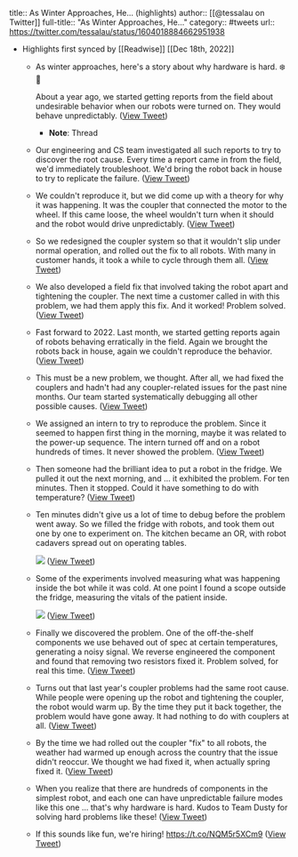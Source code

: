 title:: As Winter Approaches, He... (highlights)
author:: [[@tessalau on Twitter]]
full-title:: "As Winter Approaches, He..."
category:: #tweets
url:: https://twitter.com/tessalau/status/1604018884662951938

- Highlights first synced by [[Readwise]] [[Dec 18th, 2022]]
	- As winter approaches, here's a story about why hardware is hard. ❄️🥶
	  
	  About a year ago, we started getting reports from the field about undesirable behavior when our robots were turned on. They would behave unpredictably. ([View Tweet](https://twitter.com/tessalau/status/1604018884662951938))
		- **Note**: Thread
	- Our engineering and CS team investigated all such reports to try to discover the root cause. Every time a report came in from the field, we'd immediately troubleshoot. We'd bring the robot back in house to try to replicate the failure. ([View Tweet](https://twitter.com/tessalau/status/1604018885833134086))
	- We couldn't reproduce it, but we did come up with a theory for why it was happening. It was the coupler that connected the motor to the wheel. If this came loose, the wheel wouldn't turn when it should and the robot would drive unpredictably. ([View Tweet](https://twitter.com/tessalau/status/1604018887603138561))
	- So we redesigned the coupler system so that it wouldn't slip under normal operation, and rolled out the fix to all robots. With many in customer hands, it took a while to cycle through them all. ([View Tweet](https://twitter.com/tessalau/status/1604018889460879360))
	- We also developed a field fix that involved taking the robot apart and tightening the coupler. The next time a customer called in with this problem, we had them apply this fix. And it worked! Problem solved. ([View Tweet](https://twitter.com/tessalau/status/1604018891461521408))
	- Fast forward to 2022. Last month, we started getting reports again of robots behaving erratically in the field. Again we brought the robots back in house, again we couldn't reproduce the behavior. ([View Tweet](https://twitter.com/tessalau/status/1604018893156388866))
	- This must be a new problem, we thought. After all, we had fixed the couplers and hadn't had any coupler-related issues for the past nine months. Our team started systematically debugging all other possible causes. ([View Tweet](https://twitter.com/tessalau/status/1604018894884130817))
	- We assigned an intern to try to reproduce the problem. Since it seemed to happen first thing in the morning, maybe it was related to the power-up sequence. The intern turned off and on a robot hundreds of times. It never showed the problem. ([View Tweet](https://twitter.com/tessalau/status/1604018896515715072))
	- Then someone had the brilliant idea to put a robot in the fridge. We pulled it out the next morning, and ... it exhibited the problem. For ten minutes. Then it stopped. Could it have something to do with temperature? ([View Tweet](https://twitter.com/tessalau/status/1604018898172489728))
	- Ten minutes didn't give us a lot of time to debug before the problem went away. So we filled the fridge with robots, and took them out one by one to experiment on. The kitchen became an OR, with robot cadavers spread out on operating tables. 
	  
	  ![](https://pbs.twimg.com/media/FkKesZLUUAA2yLz.jpg) ([View Tweet](https://twitter.com/tessalau/status/1604018904606470144))
	- Some of the experiments involved measuring what was happening inside the bot while it was cold. At one point I found a scope outside the fridge, measuring the vitals of the patient inside. 
	  
	  ![](https://pbs.twimg.com/media/FkKesxXUUAAlKE3.jpg) ([View Tweet](https://twitter.com/tessalau/status/1604018911963361281))
	- Finally we discovered the problem. One of the off-the-shelf components we use behaved out of spec at certain temperatures, generating a noisy signal. We reverse engineered the component and found that removing two resistors fixed it. Problem solved, for real this time. ([View Tweet](https://twitter.com/tessalau/status/1604018914433765376))
	- Turns out that last year's coupler problems had the same root cause. While people were opening up the robot and tightening the coupler, the robot would warm up. By the time they put it back together, the problem would have gone away. It had nothing to do with couplers at all. ([View Tweet](https://twitter.com/tessalau/status/1604018916522876928))
	- By the time we had rolled out the coupler "fix" to all robots, the weather had warmed up enough across the country that the issue didn't reoccur. We thought we had fixed it, when actually spring fixed it. ([View Tweet](https://twitter.com/tessalau/status/1604018918557089792))
	- When you realize that there are hundreds of components in the simplest robot, and each one can have unpredictable failure modes like this one ... that's why hardware is hard. Kudos to Team Dusty for solving hard problems like these! ([View Tweet](https://twitter.com/tessalau/status/1604018920385495041))
	- If this sounds like fun, we're hiring! https://t.co/NQM5r5XCm9 ([View Tweet](https://twitter.com/tessalau/status/1604018922339983360))